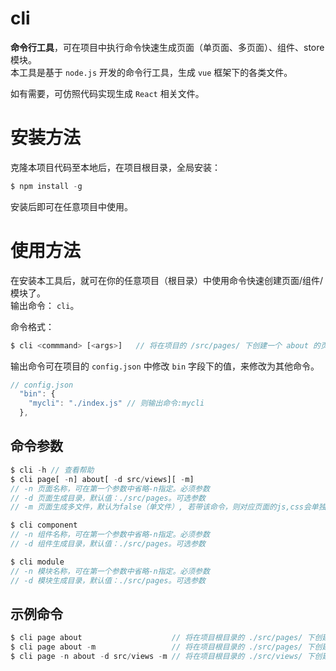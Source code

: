 # cli
**命令行工具**，可在项目中执行命令快速生成页面（单页面、多页面）、组件、store模块。  
本工具是基于 `node.js` 开发的命令行工具，生成 `vue` 框架下的各类文件。  

如有需要，可仿照代码实现生成 `React` 相关文件。

# 安装方法
克隆本项目代码至本地后，在项目根目录，全局安装：  
```javascript
$ npm install -g
```
安装后即可在任意项目中使用。

# 使用方法
在安装本工具后，就可在你的任意项目（根目录）中使用命令快速创建页面/组件/模块了。  
输出命令： `cli`。   

命令格式： 

```javascript
$ cli <commmand> [<args>]   // 将在项目的 /src/pages/ 下创建一个 about 的页面
```

输出命令可在项目的 `config.json` 中修改 `bin` 字段下的值，来修改为其他命令。  
```javascript
// config.json
  "bin": {
    "mycli": "./index.js" // 则输出命令:mycli
  },
```

## 命令参数
```javascript
$ cli -h // 查看帮助
$ cli page[ -n] about[ -d src/views][ -m]
// -n 页面名称，可在第一个参数中省略-n指定。必须参数
// -d 页面生成目录，默认值：./src/pages。可选参数
// -m 页面生成多文件，默认为false（单文件）, 若带该命令，则对应页面的js,css会单独生成文件。可选参数

$ cli component 
// -n 组件名称，可在第一个参数中省略-n指定。必须参数
// -d 组件生成目录，默认值：./src/pages。可选参数

$ cli module 
// -n 模块名称，可在第一个参数中省略-n指定。必须参数
// -d 模块生成目录，默认值：./src/pages。可选参数
```

## 示例命令

```javascript
$ cli page about                    // 将在项目根目录的 ./src/pages/ 下创建一个 about 目录，并在目录中生成 index.vue 文件(单文件)
$ cli page about -m                 // 将在项目根目录的 ./src/pages/ 下创建一个 about 目录，并在目录中生成 index.vue、script.js、style.scss 三个文件(多文件方式)
$ cli page -n about -d src/views -m // 将在项目根目录的 ./src/views/ 下创建一个 about 目录，并在目录中生成 index.vue、script.js、style.scss 三个文件(多文件方式)

```